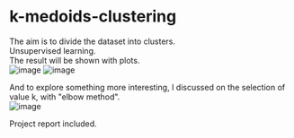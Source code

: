 # k-medoids-clustering
The aim is to divide the dataset into clusters.<br>
Unsupervised learning.<br>
The result will be shown with plots.<br>
![image](https://user-images.githubusercontent.com/61370790/129492747-12384ef6-5c99-44fd-b096-f7addc14884c.png)
![image](https://user-images.githubusercontent.com/61370790/129492759-b528c6de-3ab2-421d-99b9-ccc2373580f7.png)

And to explore something more interesting, I discussed on the selection of value k, with "elbow method".<br>
![image](https://user-images.githubusercontent.com/61370790/129492769-b7447d62-71be-4955-a83f-cc1c28acbfc2.png)

Project report included.
